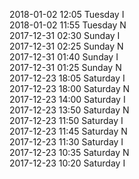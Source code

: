 2018-01-02 12:05 Tuesday  I  
2018-01-02 11:55 Tuesday  N  
2017-12-31 02:30 Sunday  I  
2017-12-31 02:25 Sunday  N  
2017-12-31 01:40 Sunday  I  
2017-12-31 01:25 Sunday  N  
2017-12-23 18:05 Saturday  I  
2017-12-23 18:00 Saturday  N  
2017-12-23 14:00 Saturday  I  
2017-12-23 13:50 Saturday  N  
2017-12-23 11:50 Saturday  I  
2017-12-23 11:45 Saturday  N  
2017-12-23 11:30 Saturday  I  
2017-12-23 10:35 Saturday  N  
2017-12-23 10:20 Saturday  I  
